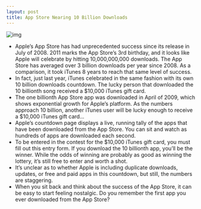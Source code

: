```yaml
---
layout: post
title: App Store Nearing 10 Billion Downloads
---
```

![img](http://media.idownloadblog.com/wp-content/uploads/2011/01/App-Store-10-Billion-Downloads-Counter-e1295115427608.png)
* Apple’s App Store has had unprecedented success since its release in July of 2008. 2011 marks the App Store’s 3rd birthday, and it looks like Apple will celebrate by hitting 10,000,000,000 downloads. The App Store has averaged over 3 billion downloads per year since 2008. As a comparison, it took iTunes 8 years to reach that same level of success.
* In fact, just last year, iTunes celebrated in the same fashion with its own 10 billion downloads countdown. The lucky person that downloaded the 10 billionth song received a $10,000 iTunes gift card.
* The one billionth App Store app was downloaded in April of 2009, which shows exponential growth for Apple’s platform. As the numbers approach 10 billion, another iTunes user will be lucky enough to receive a $10,000 iTunes gift card…
* Apple’s countdown page displays a live, running tally of the apps that have been downloaded from the App Store. You can sit and watch as hundreds of apps are downloaded each second.
* To be entered in the contest for the $10,000 iTunes gift card, you must fill out this entry form. If you download the 10 billionth app, you’ll be the winner. While the odds of winning are probably as good as winning the lottery, it’s still free to enter and worth a shot.
* It’s unclear as to whether Apple is including duplicate downloads, updates, or free and paid apps in this countdown, but still, the numbers are staggering.
* When you sit back and think about the success of the App Store, it can be easy to start feeling nostalgic. Do you remember the first app you ever downloaded from the App Store?

